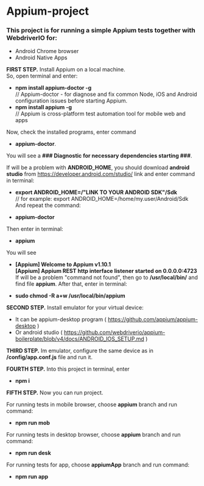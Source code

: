 # Appium-project

### This project is for running a simple Appium tests together with WebdriverIO for:  
   
* Android Chrome browser
* Android Native Apps

**FIRST STEP.** Install Appium on a local machine.  
So, open terminal and enter:      

* **npm install appium-doctor -g**     
// Appium-doctor - for diagnose and fix common Node, iOS and Android configuration issues before starting Appium.  
 * **npm install appium -g**     
 // Appium is cross-platform test automation tool for mobile web and apps    

Now, check the installed programs, enter command 

* **appium-doctor**.  

You will see a **### Diagnostic for necessary dependencies starting ###**.  

If will be a problem with **ANDROID_HOME**, you should download **android studio** from https://developer.android.com/studio/ link and enter command in terminal:  

* **export ANDROID_HOME=/"LINK TO YOUR ANDROID SDK"/Sdk**  
// for example: export ANDROID_HOME=/home/my.user/Android/Sdk
And repeat the command: 

* **appium-doctor**

Then enter in terminal:   

* **appium**  

You will see    

* **[Appium] Welcome to Appium v1.10.1  
   [Appium] Appium REST http interface listener started on 0.0.0.0:4723**  
If will be a problem "command not found", then go to **/usr/local/bin/** and find file **appium**.
After that, enter in terminal:  

* **sudo chmod -R a+w /usr/local/bin/appium**
 
**SECOND STEP.** Install emulator for your virtual device:     

* It can be appium-desktop program ( https://github.com/appium/appium-desktop )
* Or android studio ( https://github.com/webdriverio/appium-boilerplate/blob/v4/docs/ANDROID_IOS_SETUP.md )
  
**THIRD STEP.** Im emulator, configure the same device as in **/config/app.conf.js** file and run it.   

**FOURTH STEP.** Into this project in terminal, enter

* **npm i** 

**FIFTH STEP.** Now you can run project.   

For running tests in mobile browser, choose **appium** branch and run command:

* **npm run mob**
 
 For running tests in desktop browser, choose **appium** branch and run command:  
 
 * **npm run desk**
 
 For running tests for app, choose **appiumApp** branch and run command:    
 
* **npm run app**





